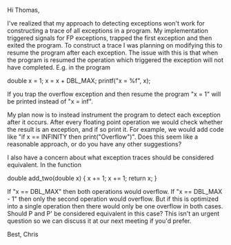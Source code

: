 Hi Thomas,

I've realized that my approach to detecting exceptions won't work for
constructing a trace of all exceptions in a program. My implementation triggered
signals for FP exceptions, trapped the first exception and then exited the
program. To construct a trace I was planning on modifying this to resume the
program after each exception. The issue with this is that when the program is
resumed the operation which triggered the exception will not have completed.
E.g. in the program

double x = 1;
x = x + DBL_MAX;
printf("x = %f", x);

If you trap the overflow exception and then resume the program "x = 1" will be
printed instead of "x = inf".

My plan now is to instead instrument the program to detect each exception after
it occurs. After every floating point operation we would check whether the
result is an exception, and if so print it. For example, we would add code like
"if x == INFINITY then print("Overflow")". Does this seem like a reasonable
approach, or do you have any other suggestions?

I also have a concern about what exception traces should be considered
equivalent. In the function

double add_two(double x) {
    x += 1;
    x += 1;
    return x;
}

If "x == DBL_MAX" then both operations would overflow. If "x == DBL_MAX - 1"
then only the second operation would overflow. But if this is optimized into a
single operation then there would only be one overflow in both cases. Should P
and P' be considered equivalent in this case? This isn't an urgent question so
we can discuss it at our next meeting if you'd prefer.

Best,
Chris
